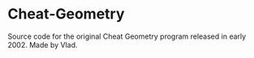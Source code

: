 # Cheat-Geometry
Source code for the original Cheat Geometry program released in early 2002. Made by Vlad.
